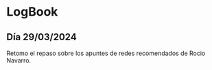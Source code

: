 # LogBook 
## Día 29/03/2024

Retomo el repaso sobre los apuntes de redes recomendados de Rocio Navarro.



